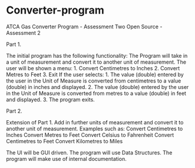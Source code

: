 # Converter-program
ATCA Gas Converter Program - Assessment Two
Open Source - Assessment 2

Part 1.

The initial program has the following functionality:
The Program will take in a unit of measurement and convert it to another unit of measurement.
The user will be shown a menu:
    1. Convert Centimetres to Inches
    2. Convert Metres to Feet
    3. Exit
If the user selects:
      1. The value (double) entered by the user in the Unit of Measure is converted from centimetres to a value (double)
          in inches and displayed.
      2. The value (double) entered by the user in the Unit of Measure is converted from metres to a value (double)
          in feet and displayed.
      3. The program exits.

Part 2.

Extension of Part 1. Add in further units of measurement and convert it to another unit of measurement.
Examples such as:
      Convert Centimetres to Inches
      Convert Metres to Feet
      Convert Celsius to Fahrenheit
      Convert Centimetres to Feet
      Convert Kilometres to Miles

The UI will be GUI driven.
The program will use Data Structures.
The program will make use of internal documentation.
